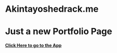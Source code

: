 # Akintayoshedrack.me

<h1>Just a new Portfolio Page</h1>
<h4><a href="https://hacktivist123.github.io/Akintayoshedrack.me"target=_blank>Click Here to go to the App</a><h4>

